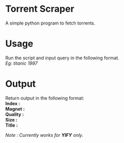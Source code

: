 # Torrent Scraper
A simple python program to fetch torrents.

# Usage
Run the script and input query in the following format.\
*Eg: titanic 1997*

# Output
Return output in the following format:\
**Index : \
Magnet : \
Quality : \
Size : \
Title :**

*Note : Currently works for **YIFY** only.*
